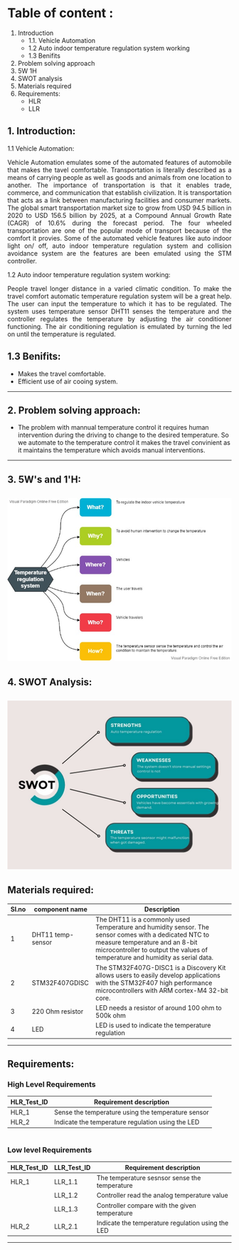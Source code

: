 # Table of content : #

1. Introduction 
	* 1.1. Vehicle Automation
	* 1.2 Auto indoor temperature regulation system working
	* 1.3 Benifits
2. Problem solving approach
3. 5W 1H
4. SWOT analysis  
5. Materials required
6. Requirements:
	* HLR
	* LLR

## 1. Introduction:
1.1 Vehicle Automation:
<p align ='justify'>
Vehicle  Automation emulates some of the  automated features of automobile that makes the tavel comfortable.
Transportation is literally described as a means of carrying people as well as goods and animals from one location to another. The importance of transportation is that it enables trade, commerce, and communication that establish civilization. It is transportation that acts as a link between manufacturing facilities and consumer markets. The global smart transportation market size to grow from USD 94.5 billion in 2020 to USD 156.5 billion by 2025, at a Compound Annual Growth Rate (CAGR) of 10.6% during the forecast period. The four wheeled transportation are one of the popular mode of transport because of the comfort it provies. Some of the automated vehicle features like auto indoor light on/ off, auto indoor temperature regulation system and collision avoidance system are the features are been emulated using the STM controller. 
</p >
1.2 Auto indoor temperature regulation system working: 
<p align ='justify'>
People travel longer distance in a varied climatic condition. To make the travel comfort automatic temperature regulation system will be a great help. The user can input the temperature to which it has to be regulated. The system uses temperature sensor DHT11 senses the temperature and the controller regulates the temperature by adjusting the air conditioner functioning. The air conditioning regulation is emulated by turning the led on until the temperature is regulated. 
</p>

## 1.3 Benifits: 
* Makes the travel comfortable.
* Efficient use of air cooing system.
-------------------------------------------------------------------------------------------
## 2. Problem solving approach: 
* The problem with mannual temperature control it requires human intervention during the driving to change to the desired temperature. So we automate to the temperature control it makes the travel convinient as it maintains the temperature which avoids manual interventions. 
-----------------------------------------------
## 3. 5W's and 1'H:

![w&h](https://github.com/tanmaypadhi08/MMC-APRIL22-TEAM2-VEHICLEAUTOMATION/blob/9c10c1b4882d07dba44d404f061f0c6e886c1761/Individual_Folders/99007456_yogesh/Images/5W1H%20Example.jpg)
------------------------------------------------------------------------
## 4. SWOT Analysis: ##
![SWOT](https://github.com/tanmaypadhi08/MMC-APRIL22-TEAM2-VEHICLEAUTOMATION/blob/9208d082f84dbb1735d7932643a7285ca2a625ae/Individual_Folders/99007456_yogesh/Images/SWOT.jpg)
------------------------------------------------------------------------
## Materials required:
|Sl.no | component name |Description|
| ---- | -------------- | ---- |
| 1 | DHT11 temp-sensor |The DHT11 is a commonly used Temperature and humidity sensor. The sensor comes with a dedicated NTC to measure temperature and an 8-bit microcontroller to output the values of temperature and humidity as serial data.|
| 2 |   STM32F407GDISC |The STM32F407G-DISC1 is a Discovery Kit allows users to easily develop applications with the STM32F407 high performance microcontrollers with ARM cortex-M4 32-bit core.|
| 3 | 220 Ohm resistor | LED needs a resistor  of around 100 ohm to 500k ohm | 
| 4 | LED | LED is used to indicate the temperature regulation |

-----------------------------------------
## Requirements:
### High Level Requirements

| HLR_Test_ID | Requirement description |
| ----------- | ----------------------- |
| HLR_1 | Sense the temperature using the temperature sensor |
| HLR_2 | Indicate the temperature regulation using the LED | 
#

### Low level Requirements
| HLR_Test_ID | LLR_Test_ID |  Requirement description |
| ----------- | ----------- | -------------------------- |
| HLR_1 | LLR_1.1| The temperature sesnsor sense the temperature |
| | LLR_1.2 | Controller read the analog temperature value | 
| | LLR_1.3 | Controller compare with the given temperature |
HLR_2 | LLR_2.1 | Indicate the temperature regulation using the LED |
 
----------------------------------------------


